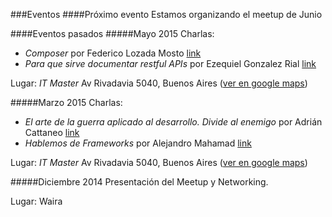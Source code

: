 
###Eventos
####Próximo evento
Estamos organizando el meetup de Junio

####Eventos pasados
#####Mayo 2015
Charlas:
* _Composer_ por Federico Lozada Mosto [link](https://github.com/meetupphpbsas/Bienvenidos/issues/6)
* _Para que sirve documentar restful APIs_ por Ezequiel Gonzalez Rial [link](https://github.com/meetupphpbsas/Bienvenidos/issues/2)

Lugar: _IT Master_ Av Rivadavia 5040, Buenos Aires ([ver en google maps](https://www.google.com.ar/maps/place/ITMaster/@-34.618613,-58.436906,17z/data=!3m1!4b1!4m2!3m1!1s0x95bcca46d3871a69:0x69a9cccc85a8e175))

#####Marzo 2015
Charlas:
* _El arte de la guerra aplicado al desarrollo. Divide al enemigo_ por Adrián Cattaneo [link](https://github.com/meetupphpbsas/Bienvenidos/issues/3)
* _Hablemos de Frameworks_ por Alejandro Mahamad [link](https://github.com/meetupphpbsas/Bienvenidos/issues/4)

Lugar: _IT Master_ Av Rivadavia 5040, Buenos Aires ([ver en google maps](https://www.google.com.ar/maps/place/ITMaster/@-34.618613,-58.436906,17z/data=!3m1!4b1!4m2!3m1!1s0x95bcca46d3871a69:0x69a9cccc85a8e175))

#####Diciembre 2014
Presentación del Meetup y Networking.

Lugar: Waira
